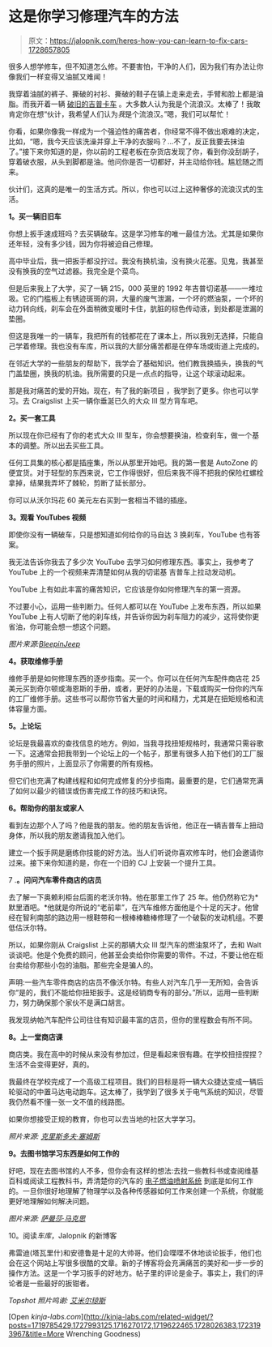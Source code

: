 # 这是你学习修理汽车的方法

> 原文：<https://jalopnik.com/heres-how-you-can-learn-to-fix-cars-1728657805>

很多人想学修车，但不知道怎么修。不要害怕，干净的人们，因为我们有办法让你像我们一样变得又油腻又难闻！



我穿着油腻的裤子、撕破的衬衫、撕破的鞋子在镇上走来走去，手臂和脸上都是油脂。而我开着一辆 [破旧的吉普卡车](http://jalopnik.com/theres-no-new-jeep-pickup-truck-so-were-just-gonna-reb-1723193967) 。大多数人认为我是个流浪汉。太棒了！我敢肯定你在想“伙计，我希望人们认为*我*是个流浪汉。”嗯，我们可以帮忙！

你看，如果你像我一样成为一个强迫性的痛苦者，你经常不得不做出艰难的决定，比如，“嗯，我今天应该洗澡并穿上干净的衣服吗？...不了，反正我要去抹油了。”接下来你知道的是，你以前的工程老板在杂货店发现了你，看到你没刮胡子，穿着破衣服，从头到脚都是油。他问你是否一切都好，并主动给你钱。尴尬随之而来。

伙计们，这真的是唯一的生活方式。所以，你也可以过上这种奢侈的流浪汉式的生活。

**1。买一辆旧旧车**

你想上扳手速成班吗？去买辆破车。这是学习修车的唯一最佳方法。尤其是如果你还年轻，没有多少钱，因为你将被迫自己修理。

高中毕业后，我一把扳手都没拧过。我没有换机油，没有换火花塞。见鬼，我甚至没有换我的空气过滤器。我完全是个菜鸟。

但是后来我上了大学，买了一辆 215，000 英里的 1992 年吉普切诺基——一堆垃圾。它的门槛板上有锈迹斑斑的洞，大量的废气泄漏，一个坏的燃油泵，一个坏的动力转向线，刹车会在外面稍微变暖时卡住，肮脏的棕色传动液，到处都是泄漏的垫圈。

但这是我唯一的一辆车，我把所有的钱都花在了课本上，所以我别无选择，只能自己学着修理。我也没有车库，所以我的大部分痛苦都是在停车场或街道上完成的。

在邻近大学的一些朋友的帮助下，我学会了基础知识。他们教我换插头，换我的气门盖垫圈，换我的机油。我所需要的只是一点点的指导，让这个球滚动起来。

那是我对痛苦的爱的开始。现在，有了我的新项目 ，我学到了更多。你也可以学习。去 Craigslist 上买一辆你垂涎已久的大众 III 型方背车吧。

**2。买一套工具**

所以现在你已经有了你的老式大众 III 型车，你会想要换油，检查刹车，做一个基本的调整。所以出去买些工具。

任何工具集的核心都是插座集，所以从那里开始吧。我的第一套是 AutoZone 的便宜货。对于轻型的东西来说，它工作得很好，但后来我不得不把我的保险杠螺栓拿掉，结果我弄坏了棘轮，剪断了延长部分。

你可以从沃尔玛花 60 美元左右买到一套相当不错的插座。

**3。观看 YouTubes 视频**

即使你没有一辆破车，只是想知道如何给你的马自达 3 换刹车，YouTube 也有答案。

我无法告诉你我去了多少次 YouTube 去学习如何修理东西。事实上，我参考了 YouTube 上的一个视频来弄清楚如何从我的切诺基 吉普车上拉动发动机。

YouTube 上有如此丰富的痛苦知识，它应该是你如何修理汽车的第一资源。

不过要小心，运用一些判断力。任何人都可以在 YouTube 上发布东西，所以如果 YouTube 上有人切断了他的刹车线，并告诉你因为刹车阻力的减少，这将使你更省油，你可能会想一想这个问题。

*图片来源:*[*BleepinJeep*](https://www.youtube.com/watch?v=-_v1dK9dJ-k)

**4。获取维修手册**

维修手册是如何修理东西的逐步指南。买一个。你可以在任何汽车配件商店花 25 美元买到奇尔顿或海恩斯的手册，或者，更好的办法是，下载或购买一份你的汽车的工厂维修手册。这些书可以帮你节省大量的时间和精力，尤其是在扭矩规格和流体容量方面。

**5。上论坛**

论坛是我最喜欢的查找信息的地方。例如，当我寻找扭矩规格时，我通常只需谷歌一下。这通常会把我带到一个论坛上的一个帖子，那里有很多人拍下他们的工厂服务手册的照片，上面显示了你需要的所有规格。

但它们也充满了构建线程和如何完成修复的分步指南。最重要的是，它们通常充满了如何以最少的错误或伤害完成工作的技巧和诀窍。

**6。帮助你的朋友或家人**

看到左边那个人了吗？他是我的朋友。他的朋友告诉他，他正在一辆吉普车上扭动身体，所以我的朋友邀请我加入他们。

建立一个扳手网是磨练你技能的好方法。当人们听说你喜欢修车时，他们会邀请你过来。接下来你知道的是，你在一个旧的 CJ 上安装一个提升工具。

7 .**。问问汽车零件商店的店员**

去了解一下奥赖利柜台后面的老沃尔特。他在那里工作了 25 年。他仍然称它为*默里酒吧。*他就是你所说的“老前辈”，在汽车维修方面他是个十足的天才。他曾经在智利南部的路边用一根鞋带和一根棒棒糖棒修理了一个破裂的发动机组。不要低估沃尔特。

所以，如果你刚从 Craigslist 上买的那辆大众 III 型汽车的燃油泵坏了，去和 Walt 谈谈吧。他是个免费的顾问，他甚至会卖给你你需要的零件。不过，不要让他在柜台卖给你那些小包的油脂。那些完全是骗人的。

声明:一些汽车零件商店的店员不像沃尔特。有些人对汽车几乎一无所知，会告诉你“是的，我们不能给你扭矩扳手。这是经销商专有的部分。”所以，运用一些判断力，努力确保那个家伙不是满口胡言。

我发现纳帕汽车配件公司往往有知识最丰富的店员，但你的里程数会有所不同。

**8。上一堂商店课**

商店类。我在高中的时候从来没有参加过，但是看起来很有趣。在学校扭扭捏捏？生活不会变得更好，真的。

我最终在学校完成了一个高级工程项目。我们的目标是将一辆大众捷达变成一辆后轮驱动的中置马达电动跑车。这太棒了，我学到了很多关于电气系统的知识，尽管我仍然看不懂一张一文不值的线路图。

如果你想接受正规的教育，你也可以去当地的社区大学学习。

*照片来源:* [*克里斯多夫·塞姆斯*](https://www.flickr.com/photos/csessums/4407197497/in/photolist-7Hs3gK-7tJHQa-8DBHrC-aevLra-5DFWxw-edNTjA-aexHAL-53F2Yv-9mkPLz-88edjm-8oTq2a-7JWogQ-Ma595-7tNFDW-5SLGt9-aeuT2F-aeuP6a-7Pt4xE-7SCp99-7HihGq-k8ReLv-7JSsVk-7FRp4T-aevcan-aey1D3-dPRWYy-aexC5J-rASB8s-8JpV4R-2zJLxq-ak6ZFi-9hxwV3-7SCpn1-cZRf21-aev3sn-mwxC2c-aexAby-aexxp7-7Pp6fF-aeuUjv-aexHYo-qGnx5K-4YwxVP-7FVkhS-mwxZgz-8DBKfw-jVyC4F-aexEgj-aeuHQ6-7ZdqRh)

**9。去图书馆学习东西是如何工作的**

好吧，现在去图书馆的人不多，但你会有这样的想法:去找一些教科书或查阅维基百科或阅读工程教科书，弄清楚你的汽车的 [电子燃油喷射系统](http://jalopnik.com/how-electronic-fuel-injection-works-499902815) 到底是如何工作的。一旦你很好地理解了物理学以及各种传感器如何工作来创建一个系统，你就能更好地理解如何解决问题。

*图片来源:* [*萨曼莎·马克思*](https://www.flickr.com/photos/spam/5086168739/in/photolist-8KrWLt-7owadv-bpxvhG-6uVJeH-r6ip1G-aUqNfk-dAZxeX-ghnoDc-p1z8Wz-8KrU1R-q6JkG2-7Pesb4-4iDRAs-gigtVU-bk94WJ-4iDRVY-mG4Wdr-b6cUjp-zeT59-ci8s7s-69eLHE-6cFVL4-8qGg38-dUnj3M-vwLQyz-9L4DC-4FqFGV-4rERmC-2YtFPx-cmYE8b-dPJysu-pTt34v-gjDrZY-ooFNGw-9bazKB-aDHjXF-4Skccb-owCAJG-48Wfpp-qkS3BQ-54AriK-eem4U-7JYMRm-77rqtZ-7R4PS3-oqWKWd-aVn2eF-KTVsg-qLWcj9-poWab5)

10。阅读*车库*，Jalopnik 的新博客

弗雷迪(塔瓦里什)和安德鲁是十足的大帅哥。他们会喋喋不休地谈论扳手，他们也会在这个网站上写很多很酷的文章。新的子博客将会充满痛苦的美好和一步一步的操作方法。这是一个学习扳手的好地方。帖子里的评论是金子。事实上，我们的评论者是一些最好的扳钳者。

*Topshot 照片鸣谢:* [*艾米尔琼斯*](https://www.flickr.com/photos/47557199@N03/4493925470/in/photolist-7R7xtC-cT2gqu-8WEoEj-7PMXee-bQEJnR-hKqwHJ-6Gret8-ruUop8-6LTb19-bcXFTz-51rhwY-b1Uxki-5Mzdbf-8dYsvR-7PMWU8-3K3ydo-s63ir7-aexG1T-nhKpBo-bBoYCB-7e3gLV-pw4xHL-rN3JXR-hy2Cmb-6nkPPk-nG4Y9J-ayKSn9-7iWqWm-5EGVfU-nHSMbv-5XdyCD-nDpa4m-6S7ZU6-pg4xp2-5SgXa2-nTgdXi-jN9Dt6-ga7Mc2-5kHEaN-8x36Eq-vGkS15-muWXNx-rJadzD-nFqzWG-buXeAe-a6z2Jq-noXwUH-aojpSC-ga84rr-ga7Mph)

[Open *kinja-labs.com*](http://kinja-labs.com/related-widget/?posts=1719785429,1727993125,1716270172,1719622465,1728026383,1723193967&title=More Wrenching Goodness)